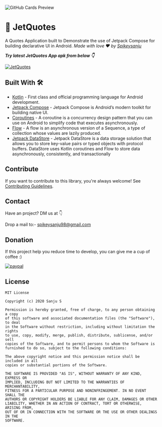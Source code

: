 ![GitHub Cards Preview](https://github.com/Spikeysanju/JetQuotes/blob/master/art/jetquotes_preview_card.png)


# 🔖 JetQuotes 
A Quotes Application built to Demonstrate the use of Jetpack Compose for building declarative UI in Android. *Made with love ❤️ by [Spikeysanju](https://github.com/Spikeysanju)* 


***Try latest JetQuotes App apk from below 👇***

[![JetQuotes](https://img.shields.io/badge/JetQuotes🌈-APK-black.svg?style=for-the-badge&logo=android)](https://github.com/Spikeysanju/JetQuotes/releases/download/v1.2/jetquotes.apk)



## Built With 🛠
- [Kotlin](https://kotlinlang.org/) - First class and official programming language for Android development.
- [Jetpack Compose](https://developer.android.com/jetpack/compose) - Jetpack Compose is Android’s modern toolkit for building native UI.
- [Coroutines](https://kotlinlang.org/docs/reference/coroutines-overview.html) - A coroutine is a concurrency design pattern that you can use on Android to simplify code that executes asynchronously.
- [Flow](https://kotlinlang.org/docs/reference/coroutines/flow.html) - A flow is an asynchronous version of a Sequence, a type of collection whose values are lazily produced.
- [Jetpack DataStore](https://developer.android.com/topic/libraries/architecture/datastore) - Jetpack DataStore is a data storage solution that allows you to store key-value pairs or typed objects with protocol buffers. DataStore uses Kotlin coroutines and Flow to store data asynchronously, consistently, and transactionally



## Contribute
If you want to contribute to this library, you're always welcome!
See [Contributing Guidelines](https://github.com/Spikeysanju/JetQuotes/blob/master/CONTRIBUTION.md). 

## Contact
Have an project? DM us at 👇

Drop a mail to:- spikeysanju98@gmail.com

## Donation
If this project help you reduce time to develop, you can give me a cup of coffee :) 

[![paypal](https://www.paypalobjects.com/en_US/i/btn/btn_donateCC_LG.gif)](https://www.paypal.com/paypalme2/spikeysanju)


## License
```
MIT License

Copyright (c) 2020 Sanju S

Permission is hereby granted, free of charge, to any person obtaining a copy
of this software and associated documentation files (the "Software"), to deal
in the Software without restriction, including without limitation the rights
to use, copy, modify, merge, publish, distribute, sublicense, and/or sell
copies of the Software, and to permit persons to whom the Software is
furnished to do so, subject to the following conditions:

The above copyright notice and this permission notice shall be included in all
copies or substantial portions of the Software.

THE SOFTWARE IS PROVIDED "AS IS", WITHOUT WARRANTY OF ANY KIND, EXPRESS OR
IMPLIED, INCLUDING BUT NOT LIMITED TO THE WARRANTIES OF MERCHANTABILITY,
FITNESS FOR A PARTICULAR PURPOSE AND NONINFRINGEMENT. IN NO EVENT SHALL THE
AUTHORS OR COPYRIGHT HOLDERS BE LIABLE FOR ANY CLAIM, DAMAGES OR OTHER
LIABILITY, WHETHER IN AN ACTION OF CONTRACT, TORT OR OTHERWISE, ARISING FROM,
OUT OF OR IN CONNECTION WITH THE SOFTWARE OR THE USE OR OTHER DEALINGS IN THE
SOFTWARE.
```
